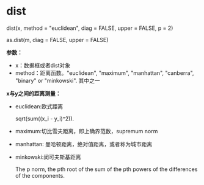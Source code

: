 # dist

dist(x, method = "euclidean", diag = FALSE, upper = FALSE, p = 2)

as.dist(m, diag = FALSE, upper = FALSE)

**参数：**
- x：数据框或者dist对象
- method：距离函数。"euclidean", "maximum", "manhattan", "canberra", "binary" or "minkowski". 其中之一

**x与y之间的距离测量：**
- euclidean:欧式距离

  sqrt(sum((x_i - y_i)^2)).
- maximum:切比雪夫距离，即上确界范数，supremum norm
- manhattan: 曼哈顿距离，绝对值距离，或者称为城市距离
- minkowski:闵可夫斯基距离

  The p norm, the pth root of the sum of the pth powers of the differences of the components.


